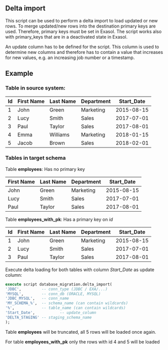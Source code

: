 ## Delta import
This script can be used to perform a delta import to load updated or new rows. To merge updated/new rows into the destination primary keys are used. Therefore, primary keys must be set in Exasol. The script works also with primary_keys that are in a deactivated state in Exasol.

An update column has to be defined for the script. This column is used to determine new columns and therefore has to contain a value that increases for new values, e.g. an increasing job number or a timestamp.

## Example
### Table in source system:

| Id | First Name | Last Name | Department | Start_Date |
|----|------------|-----------|------------|------------|
| 1  | John       | Green     | Marketing  | 2015-08-15 |
| 2  | Lucy       | Smith     | Sales      | 2017-07-01 |
| 3  | Paul       | Taylor    | Sales      | 2017-08-01 |
| 4  | Emma       | Williams  | Marketing  | 2018-01-15 |
| 5  | Jacob      | Brown     | Sales      | 2018-02-01 |



### Tables in target schema

Table __employees__: Has no primary key

| First Name | Last Name | Department | Start_Date |
|------------|-----------|------------|------------|
| John       | Green     | Marketing  | 2015-08-15 |
| Lucy       | Smith     | Sales      | 2017-07-01 |
| Paul       | Taylor    | Sales      | 2017-08-01 |


Table __employees_with_pk__: Has a primary key on *id*

| Id | First Name | Last Name | Department | Start_Date |
|----|------------|-----------|------------|------------|
| 1  | John       | Green     | Marketing  | 2015-08-15 |
| 2  | Lucy       | Smith     | Sales      | 2017-07-01 |
| 3  | Paul       | Taylor    | Sales      | 2017-08-01 |


Execute delta loading for both tables with column *Start_Date* as update column:

```sql
execute script database_migration.delta_import(
'JDBC',  		-- conn_type (JDBC / EXA/...)
'MYSQL', 		-- conn_db (ORACLE, MYSQL)
'JDBC_MYSQL', 	-- conn_name
'MY_SCHEMA_%',  -- schema_name (can contain wildcards)
'%',     		-- table_name (can contain wildcards)
'Start_Date',    		-- update_column
'DELTA_STAGING' -- staging_schema_name
);
```
Table __employees__ will be truncated, all 5 rows will be loaded once again.

For table __employees_with_pk__ only the rows with id 4 and 5 will be loaded


